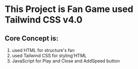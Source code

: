 # This Project is Fan Game used Tailwind CSS v4.0
## Core Concept is:
  1. used HTML for structure's fan
  2. used Tailwind CSS for styling'HTML
  3. JavaScript for Play and Close and AddSpeed button
